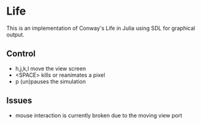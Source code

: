 # Life

This is an implementation of Conway's Life in Julia using SDL for graphical
output.

## Control

- h,j,k,l move the view screen
- \<SPACE\> kills or reanimates a pixel
- p (un)pauses the simulation

## Issues

- mouse interaction is currently broken due to the moving view port



